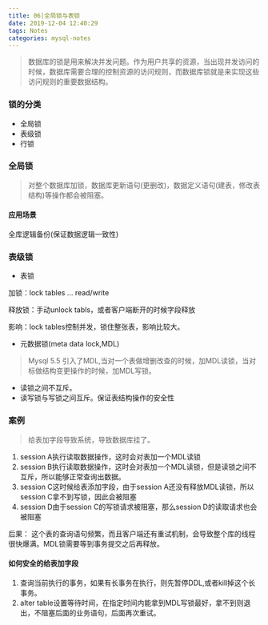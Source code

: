 ```yaml
---
title: 06|全局锁与表锁
date: 2019-12-04 12:40:29
tags: Notes
categories: mysql-notes 
---
```


> 数据库的锁是用来解决并发问题。作为用户共享的资源，当出现并发访问的时候，数据库需要合理的控制资源的访问规则，而数据库锁就是来实现这些访问规则的重要数据结构。

### 锁的分类
+ 全局锁
+ 表级锁
+ 行锁

### 全局锁
>对整个数据库加锁，数据库更新语句(更删改)，数据定义语句(建表，修改表结构)等操作都会被阻塞。

#### 应用场景
全库逻辑备份(保证数据逻辑一致性)

### 表级锁

+ 表锁

加锁：lock tables ... read/write

释放锁：手动unlock tabls，或者客户端断开的时候字段释放

影响：lock tables控制并发，锁住整张表，影响比较大。
+ 元数据锁(meta data lock,MDL)

>Mysql 5.5 引入了MDL,当对一个表做增删改查的时候，加MDL读锁，当对标做结构变更操作的时候，加MDL写锁。

+ 读锁之间不互斥。
+ 读写锁与写锁之间互斥。保证表结构操作的安全性

### 案例
> 给表加字段导致系统，导致数据库挂了。

1. session A执行读取数据操作，这时会对表加一个MDL读锁
2. session B执行读取数据操作，这时会对表加一个MDL读锁，但是读锁之间不互斥，所以能够正常查询出数据。
3. session C这时候给表添加字段，由于session A还没有释放MDL读锁，所以session C拿不到写锁，因此会被阻塞
4. session D由于session C的写锁请求被阻塞，那么session D的读取请求也会被阻塞

后果： 这个表的查询语句频繁，而且客户端还有重试机制，会导致整个库的线程很快爆满。MDL锁需要等到事务提交之后再释放。

#### 如何安全的给表加字段
1. 查询当前执行的事务，如果有长事务在执行，则先暂停DDL,或者kill掉这个长事务。
2. alter table设置等待时间，在指定时间内能拿到MDL写锁最好，拿不到则退出，不阻塞后面的业务语句，后面再次重试。




